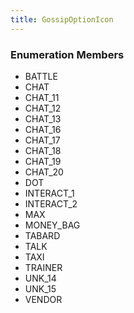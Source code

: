 ```yaml
---
title: GossipOptionIcon
---
```






### Enumeration Members
- BATTLE
- CHAT
- CHAT\_11
- CHAT\_12
- CHAT\_13
- CHAT\_16
- CHAT\_17
- CHAT\_18
- CHAT\_19
- CHAT\_20
- DOT
- INTERACT\_1
- INTERACT\_2
- MAX
- MONEY\_BAG
- TABARD
- TALK
- TAXI
- TRAINER
- UNK\_14
- UNK\_15
- VENDOR
